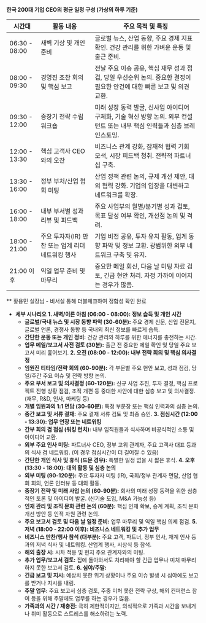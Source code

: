 **한국 200대 기업 CEO의 평균 일정 구성 (가상의 하루 기준)**

| 시간대        | 활동 내용                                         | 주요 목적 및 특징                                                                                                          |
| ------------- | ------------------------------------------------- | -------------------------------------------------------------------------------------------------------------------------- |
| 06:30 - 08:00 | 새벽 기상 및 개인 준비                            | 글로벌 뉴스, 산업 동향, 주요 경제 지표 확인. 건강 관리를 위한 가벼운 운동 및 출근 준비.                                    |
| 08:00 - 09:30 | 경영진 조찬 회의 및 핵심 보고                     | 전날 주요 이슈 공유, 핵심 재무 성과 점검, 당일 우선순위 논의. 중요한 결정이 필요한 안건에 대한 빠른 보고 및 의견 교환.     |
| 09:30 - 12:00 | 중장기 전략 수립 워크숍                           | 미래 성장 동력 발굴, 신사업 아이디어 구체화, 기술 혁신 방향 논의. 외부 컨설턴트 또는 내부 핵심 인력들과 심층 브레인스토밍. |
| 12:00 - 13:30 | 핵심 고객사 CEO와의 오찬                          | 비즈니스 관계 강화, 잠재적 협력 기회 모색, 시장 피드백 청취. 전략적 파트너십 구축.                                         |
| 13:30 - 16:00 | 정부 부처/산업 협회 미팅                          | 산업 정책 관련 논의, 규제 개선 제안, 대외 협력 강화. 기업의 입장을 대변하고 네트워크를 확장.                               |
| 16:00 - 18:00 | 내부 부서별 성과 리뷰 및 피드백                   | 주요 사업부의 월별/분기별 성과 검토, 목표 달성 여부 확인, 개선점 논의 및 격려.                                             |
| 18:00 - 21:00 | 주요 투자자(IR) 만찬 또는 업계 리더 네트워킹 행사 | 기업 비전 공유, 투자 유치 활동, 업계 동향 파악 및 정보 교환. 광범위한 외부 네트워크 구축 및 유지.                          |
| 21:00 이후    | 익일 업무 준비 및 마무리                          | 중요한 메일 회신, 다음 날 미팅 자료 검토, 긴급 현안 처리. 자정 가까이 이어지는 경우가 많음.                                |

\*\* 황용민 실장님 - 비서실 통해 더블체크하여 정합성 확인 완료

- **세부 시나리오**
  **1. 새벽/이른 아침 (06:00 - 08:00): 정보 습득 및 개인 시간**
  - **글로벌/국내 뉴스 및 시장 동향 파악 (30-60분):** 주요 경제 신문, 산업 전문지, 글로벌 언론, 경쟁사 동향 등 국내외 최신 정보를 빠르게 습득.
  - **간단한 운동 또는 개인 정비:** 건강 관리와 하루를 위한 에너지를 충전하는 시간.
  - **업무 메일/보고서 사전 검토 (30분):** 출근 전 중요한 메일 확인 및 당일 주요 보고서 미리 훑어보기.
  **2. 오전 (08:00 - 12:00): 내부 전략 회의 및 핵심 의사결정**
  - **임원진 티타임/전략 회의 (60-90분):** 각 부문별 주요 현안 보고, 성과 점검, 당일/주간 주요 이슈 및 전략 방향 논의.
  - **주요 부서 보고 및 의사결정 (60-120분):** 신규 사업 추진, 투자 결정, 핵심 프로젝트 진행 상황 점검, 조직 개편 등 중대한 사안에 대한 심층 보고 및 의사결정. (재무, R&D, 인사, 마케팅 등)
  - **개별 임원과의 1:1 면담 (30-60분):** 특정 부문장 또는 핵심 인력과의 심층 논의.
  - **중간 보고 및 서류 결재:** 주요 결재 서류 검토 및 최종 승인.
  **3. 점심시간 (12:00 - 13:30): 업무 연장 또는 네트워킹**
  - **간부 회의 겸 점심 (워킹 런치):** 내부 임직원들과 식사하며 비공식적인 소통 및 아이디어 교환.
  - **외부 주요 인사 미팅:** 파트너사 CEO, 정부 고위 관계자, 주요 고객사 대표 등과의 식사 겸 네트워킹. (이 경우 점심시간이 더 길어질 수 있음)
  - **간단한 개인 식사 및 휴식 (드문 경우):** 특별한 일정 없을 시 짧은 휴식.
  **4. 오후 (13:30 - 18:00): 대외 활동 및 심층 논의**
  - **외부 미팅 (90-120분):** 주요 투자자 미팅 (IR), 국회/정부 관계자 면담, 산업 협회 회의, 언론 인터뷰 등 대외 활동.
  - **중장기 전략 및 미래 사업 논의 (60-90분):** 회사의 미래 성장 동력을 위한 심층적인 토론 및 아이디어 발굴. (신기술 도입, M&A 가능성 등)
  - **인재 관리 및 조직 문화 관련 논의 (60분):** 핵심 인재 확보, 승계 계획, 조직 문화 개선 방안 등 인적 자원 관련 논의.
  - **주요 보고서 검토 및 다음 날 일정 준비:** 업무 마무리 및 익일 핵심 의제 점검.
  **5. 저녁 (18:00 - 22:00 이후): 비즈니스 네트워킹 및 추가 업무**
  - **비즈니스 만찬/행사 참석 (대부분):** 주요 고객, 파트너, 정부 인사, 재계 인사 등과의 저녁 식사 및 네트워킹. 산업계 행사, 시상식 등 참석.
  - **해외 출장 시:** 시차 적응 및 현지 주요 관계자와의 미팅.
  - **추가 업무/보고서 검토:** 집에 돌아와서도 처리해야 할 긴급 업무나 미처 마무리하지 못한 보고서 검토.
  **6. 심야/주말:**
  - **긴급 보고 및 지시:** 예상치 못한 위기 상황이나 주요 이슈 발생 시 심야에도 보고를 받거나 지시를 내림.
  - **주말 업무:** 주요 보고서 심층 검토, 주중 미처 못한 전략 구상, 해외 컨퍼런스 참여 등을 위해 주말에도 업무를 하는 경우가 많음.
  - **가족과의 시간 / 재충전:** 극히 제한적이지만, 의식적으로 가족과 시간을 보내거나 취미 활동으로 스트레스를 해소하려는 노력.
